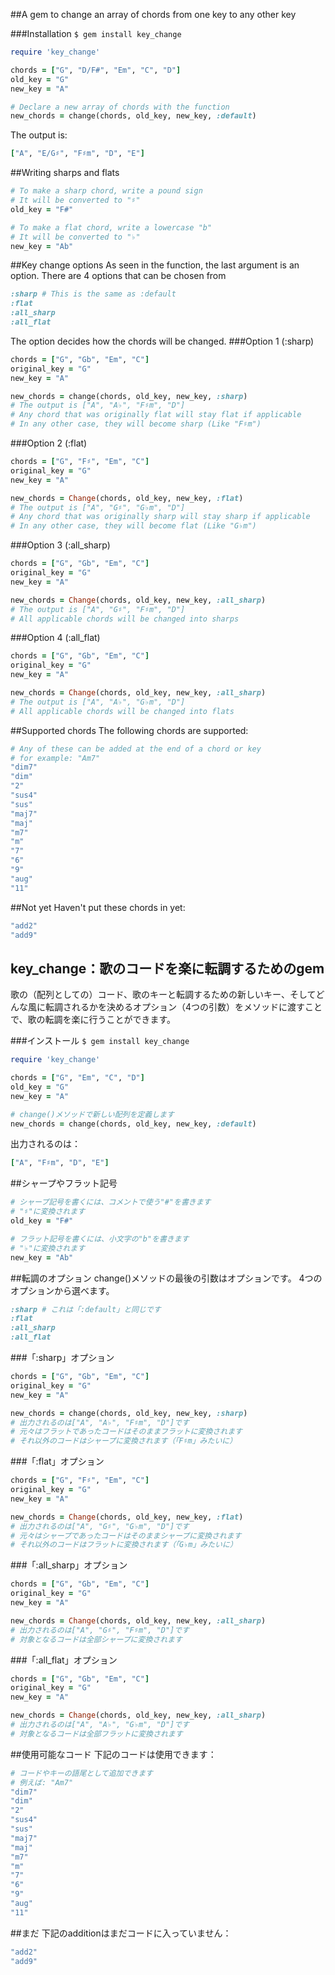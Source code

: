 ##A gem to change an array of chords from one key to any other key

###Installation
`$ gem install key_change`

```ruby
require 'key_change'

chords = ["G", "D/F#", "Em", "C", "D"]
old_key = "G"
new_key = "A"

# Declare a new array of chords with the function
new_chords = change(chords, old_key, new_key, :default)
```
The output is:
```ruby
["A", "E/G♯", "F♯m", "D", "E"]
```

##Writing sharps and flats
```ruby
# To make a sharp chord, write a pound sign
# It will be converted to "♯"
old_key = "F#"

# To make a flat chord, write a lowercase "b"
# It will be converted to "♭"
new_key = "Ab"
```

##Key change options
As seen in the function, the last argument is an option.
There are 4 options that can be chosen from
```ruby
:sharp # This is the same as :default
:flat
:all_sharp
:all_flat
```

The option decides how the chords will be changed.
###Option 1 (:sharp)
```ruby
chords = ["G", "Gb", "Em", "C"]
original_key = "G"
new_key = "A"

new_chords = change(chords, old_key, new_key, :sharp)
# The output is ["A", "A♭", "F♯m", "D"]
# Any chord that was originally flat will stay flat if applicable
# In any other case, they will become sharp (Like "F♯m")
```

###Option 2 (:flat)
```ruby
chords = ["G", "F♯", "Em", "C"]
original_key = "G"
new_key = "A"

new_chords = Change(chords, old_key, new_key, :flat)
# The output is ["A", "G♯", "G♭m", "D"]
# Any chord that was originally sharp will stay sharp if applicable
# In any other case, they will become flat (Like "G♭m")
```

###Option 3 (:all_sharp)
```ruby
chords = ["G", "Gb", "Em", "C"]
original_key = "G"
new_key = "A"

new_chords = Change(chords, old_key, new_key, :all_sharp)
# The output is ["A", "G♯", "F♯m", "D"]
# All applicable chords will be changed into sharps
```

###Option 4 (:all_flat)
```ruby
chords = ["G", "Gb", "Em", "C"]
original_key = "G"
new_key = "A"

new_chords = Change(chords, old_key, new_key, :all_sharp)
# The output is ["A", "A♭", "G♭m", "D"]
# All applicable chords will be changed into flats
```

##Supported chords
The following chords are supported:
```ruby
# Any of these can be added at the end of a chord or key
# for example: "Am7"
"dim7"
"dim"
"2"
"sus4"
"sus"
"maj7"
"maj"
"m7"
"m"
"7"
"6"
"9"
"aug"
"11"
```
##Not yet
Haven't put these chords in yet:
```ruby
"add2"
"add9"
```

## key_change：歌のコードを楽に転調するためのgem
歌の（配列としての）コード、歌のキーと転調するための新しいキー、そしてどんな風に転調されるかを決めるオプション（4つの引数）をメソッドに渡すことで、歌の転調を楽に行うことができます。

###インストール
`$ gem install key_change`

```ruby
require 'key_change'

chords = ["G", "Em", "C", "D"]
old_key = "G"
new_key = "A"

# change()メソッドで新しい配列を定義します
new_chords = change(chords, old_key, new_key, :default)
```
出力されるのは：
```ruby
["A", "F♯m", "D", "E"]
```

##シャープやフラット記号
```ruby
# シャープ記号を書くには、コメントで使う"#"を書きます
# "♯"に変換されます
old_key = "F#"

# フラット記号を書くには、小文字の"b"を書きます
# "♭"に変換されます
new_key = "Ab"
```

##転調のオプション
change()メソッドの最後の引数はオプションです。
4つのオプションから選べます。
```ruby
:sharp # これは「:default」と同じです
:flat
:all_sharp
:all_flat
```

###「:sharp」オプション
```ruby
chords = ["G", "Gb", "Em", "C"]
original_key = "G"
new_key = "A"

new_chords = change(chords, old_key, new_key, :sharp)
# 出力されるのは["A", "A♭", "F♯m", "D"]です
# 元々はフラットであったコードはそのままフラットに変換されます
# それ以外のコードはシャープに変換されます（「F♯m」みたいに）
```

###「:flat」オプション
```ruby
chords = ["G", "F♯", "Em", "C"]
original_key = "G"
new_key = "A"

new_chords = Change(chords, old_key, new_key, :flat)
# 出力されるのは["A", "G♯", "G♭m", "D"]です
# 元々はシャープであったコードはそのままシャープに変換されます
# それ以外のコードはフラットに変換されます（「G♭m」みたいに）
```

###「:all_sharp」オプション
```ruby
chords = ["G", "Gb", "Em", "C"]
original_key = "G"
new_key = "A"

new_chords = Change(chords, old_key, new_key, :all_sharp)
# 出力されるのは["A", "G♯", "F♯m", "D"]です
# 対象となるコードは全部シャープに変換されます
```

###「:all_flat」オプション
```ruby
chords = ["G", "Gb", "Em", "C"]
original_key = "G"
new_key = "A"

new_chords = Change(chords, old_key, new_key, :all_sharp)
# 出力されるのは["A", "A♭", "G♭m", "D"]です
# 対象となるコードは全部フラットに変換されます
```

##使用可能なコード
下記のコードは使用できます：
```ruby
# コードやキーの語尾として追加できます
# 例えば: "Am7"
"dim7"
"dim"
"2"
"sus4"
"sus"
"maj7"
"maj"
"m7"
"m"
"7"
"6"
"9"
"aug"
"11"
```
##まだ
下記のadditionはまだコードに入っていません：
```ruby
"add2"
"add9"
```
